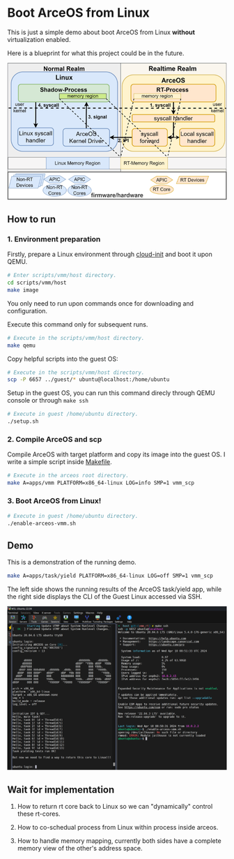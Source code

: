 # Boot ArceOS from Linux

This is just a simple demo about boot ArceOS from Linux **without** virtualization enabled.

Here is a blueprint for what this project could be in the future.

![](doc/figures/ArceOS-RTCore-Blueprint.png)

## How to run

### 1. Environment preparation
Firstly, prepare a Linux environment through [cloud-init](https://cloud-init.io/) and boot it upon QEMU.

```bash
# Enter scripts/vmm/host directory. 
cd scripts/vmm/host
make image
```
You only need to run upon commands once for downloading and configuration.

Execute this command only for subsequent runs.
```bash
# Execute in the scripts/vmm/host directory. 
make qemu
```

Copy helpful scripts into the guest OS:

```bash
# Execute in the scripts/vmm/host directory. 
scp -P 6657 ../guest/* ubuntu@localhost:/home/ubuntu
```

Setup in the guest OS, you can run this command direcly through QEMU console or through `make ssh`

```bash   
# Execute in guest /home/ubuntu directory.
./setup.sh
```

### 2. Compile ArceOS and scp
Compile ArceOS with target platform and copy its image into the guest OS.
I write a simple script inside [Makefile](scripts/vmm/scp.mk).

```bash
# Execute in the arceos root directory. 
make A=apps/vmm PLATFORM=x86_64-linux LOG=info SMP=1 vmm_scp
```

### 3. Boot ArceOS from Linux!
```bash
# Execute in guest /home/ubuntu directory.
./enable-arceos-vmm.sh
```
## Demo

This is a demonstration of the running demo.

```bash
make A=apps/task/yield PLATFORM=x86_64-linux LOG=off SMP=1 vmm_scp
```

The left side shows the running results of the ArceOS task/yield app, while the right side displays the CLI of the Guest Linux accessed via SSH.

![](doc/figures/ArceOS-RTCore-Demo.jpg)

## Wait for implementation

1. How to return rt core back to Linux so we can "dynamically" control these rt-cores.

2. How to co-schedual process from Linux within process inside arceos.

3. How to handle memory mapping, currently both sides have a complete memory view of the other's address space.

